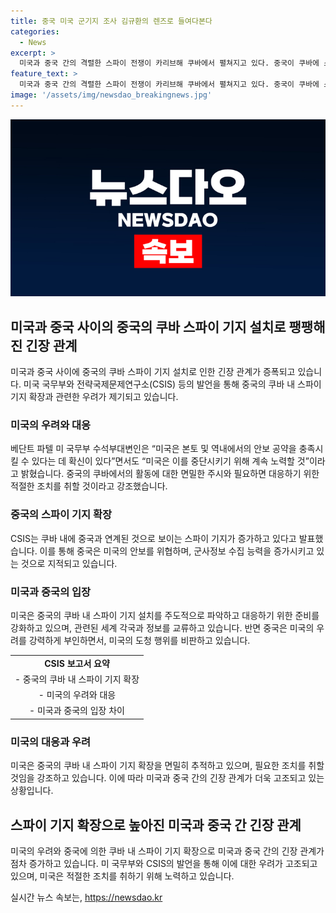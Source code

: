 ```yaml
---
title: 중국 미국 군기지 조사 김규환의 렌즈로 들여다본다
categories:
  - News
excerpt: >
  미국과 중국 간의 격렬한 스파이 전쟁이 카리브해 쿠바에서 펼쳐지고 있다. 중국이 쿠바에 스파이 기지를 건설하여 미국의 군사정보를 수집하고 있다는 보도가 나와 논란이 되고 있다. 쿠바는 미국에 가까운 곳에 위치해 있으며, 중국이 여러 군사 기지를 거점화하고 정보 수집을 강화하는 것으로 확인되었다. 중국의 쿠바 스파이 기지가 미국의 안보에 도전하고 있다는 우려가 제기되고 있으며, 미국은 쿠바의 상황을 면밀히 주시하고 적절한 조치를 취할 것이라 밝혔다. 이는 냉전 시대의 ‘쿠바 미사일 위기’를 연상시키며 중국의 도전으로 판단되고 있다.
feature_text: >
  미국과 중국 간의 격렬한 스파이 전쟁이 카리브해 쿠바에서 펼쳐지고 있다. 중국이 쿠바에 스파이 기지를 건설하여 미국의 군사정보를 수집하고 있다는 보도가 나와 논란이 되고 있다. 쿠바는 미국에 가까운 곳에 위치해 있으며, 중국이 여러 군사 기지를 거점화하고 정보 수집을 강화하는 것으로 확인되었다. 중국의 쿠바 스파이 기지가 미국의 안보에 도전하고 있다는 우려가 제기되고 있으며, 미국은 쿠바의 상황을 면밀히 주시하고 적절한 조치를 취할 것이라 밝혔다. 이는 냉전 시대의 ‘쿠바 미사일 위기’를 연상시키며 중국의 도전으로 판단되고 있다.
image: '/assets/img/newsdao_breakingnews.jpg'
---
```


<p><img src="/assets/img/newsdao_breakingnews.jpg" alt="ranknews 속보" /></p>

<h2 data-ke-size="size26">미국과 중국 사이의 중국의 쿠바 스파이 기지 설치로 팽팽해진 긴장 관계</h2>

<p data-ke-size="size16">미국과 중국 사이에 중국의 쿠바 스파이 기지 설치로 인한 긴장 관계가 증폭되고 있습니다. 미국 국무부와 전략국제문제연구소(CSIS) 등의 발언을 통해 중국의 쿠바 내 스파이 기지 확장과 관련한 우려가 제기되고 있습니다.</p>

<h3 data-ke-size="size24">미국의 우려와 대응</h3>

<p data-ke-size="size16">베단트 파텔 미 국무부 수석부대변인은 “미국은 본토 및 역내에서의 안보 공약을 충족시킬 수 있다는 데 확신이 있다”면서도 “미국은 이를 중단시키기 위해 계속 노력할 것”이라고 밝혔습니다. 중국의 쿠바에서의 활동에 대한 면밀한 주시와 필요하면 대응하기 위한 적절한 조치를 취할 것이라고 강조했습니다.</p>

<h3 data-ke-size="size24">중국의 스파이 기지 확장</h3>

<p data-ke-size="size16">CSIS는 쿠바 내에 중국과 연계된 것으로 보이는 스파이 기지가 증가하고 있다고 발표했습니다. 이를 통해 중국은 미국의 안보를 위협하며, 군사정보 수집 능력을 증가시키고 있는 것으로 지적되고 있습니다.</p>

<h3 data-ke-size="size24">미국과 중국의 입장</h3>

<p data-ke-size="size16">미국은 중국의 쿠바 내 스파이 기지 설치를 주도적으로 파악하고 대응하기 위한 준비를 강화하고 있으며, 관련된 세계 각국과 정보를 교류하고 있습니다. 반면 중국은 미국의 우려를 강력하게 부인하면서, 미국의 도청 행위를 비판하고 있습니다.</p>

<table>
    <tr>
        <td style="text-align: center; height: 17px;"><b>CSIS 보고서 요약</b></td>
    </tr>
    <tr>
        <td style="text-align: center; height: 17px;">- 중국의 쿠바 내 스파이 기지 확장</td>
    </tr>
    <tr>
        <td style="text-align: center; height: 17px;">- 미국의 우려와 대응</td>
    </tr>
    <tr>
        <td style="text-align: center; height: 17px;">- 미국과 중국의 입장 차이</td>
    </tr>
</table>

<h3 data-ke-size="size24">미국의 대응과 우려</h3>

<p data-ke-size="size16">미국은 중국의 쿠바 내 스파이 기지 확장을 면밀히 추적하고 있으며, 필요한 조치를 취할 것임을 강조하고 있습니다. 이에 따라 미국과 중국 간의 긴장 관계가 더욱 고조되고 있는 상황입니다.</p>

<h2 data-ke-size="size26">스파이 기지 확장으로 높아진 미국과 중국 간 긴장 관계</h2>

<p data-ke-size="size16">미국의 우려와 중국에 의한 쿠바 내 스파이 기지 확장으로 미국과 중국 간의 긴장 관계가 점차 증가하고 있습니다. 미 국무부와 CSIS의 발언을 통해 이에 대한 우려가 고조되고 있으며, 미국은 적절한 조치를 취하기 위해 노력하고 있습니다.</p>
실시간 뉴스 속보는, <a href="https://newsdao.kr" rel="dofollow">https://newsdao.kr</a>



